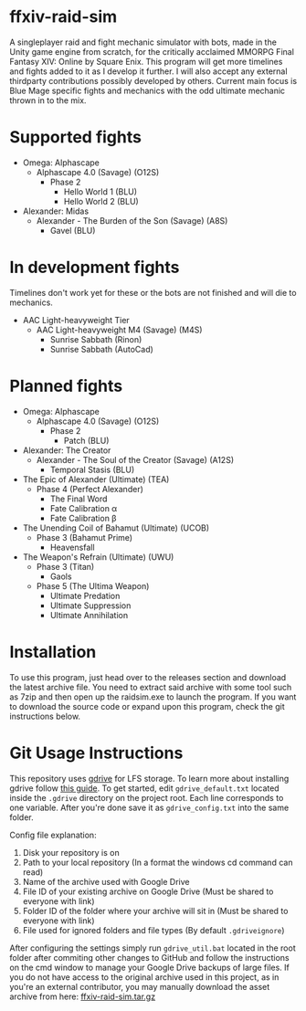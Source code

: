 # ffxiv-raid-sim

A singleplayer raid and fight mechanic simulator with bots, made in the Unity game engine from scratch, for the critically acclaimed MMORPG Final Fantasy XIV: Online by Square Enix. This program will get more timelines and fights added to it as I develop it further. I will also accept any external thirdparty contributions possibly developed by others. Current main focus is Blue Mage specific fights and mechanics with the odd ultimate mechanic thrown in to the mix.

# Supported fights

- Omega: Alphascape
	- Alphascape 4.0 (Savage) (O12S)
		- Phase 2
			- Hello World 1 (BLU)
			- Hello World 2 (BLU)
- Alexander: Midas
	- Alexander - The Burden of the Son (Savage) (A8S)
		- Gavel (BLU)

# In development fights

Timelines don't work yet for these or the bots are not finished and will die to mechanics.

- AAC Light-heavyweight Tier
	- AAC Light-heavyweight M4 (Savage) (M4S)
		- Sunrise Sabbath (Rinon)
		- Sunrise Sabbath (AutoCad)

# Planned fights

- Omega: Alphascape
	- Alphascape 4.0 (Savage) (O12S)
		- Phase 2
			- Patch (BLU)
- Alexander: The Creator
	- Alexander - The Soul of the Creator (Savage) (A12S)
		- Temporal Stasis (BLU)
- The Epic of Alexander (Ultimate) (TEA)
	- Phase 4 (Perfect Alexander)
		- The Final Word
		- Fate Calibration α
		- Fate Calibration β
- The Unending Coil of Bahamut (Ultimate) (UCOB)
	- Phase 3 (Bahamut Prime)
		- Heavensfall
- The Weapon's Refrain (Ultimate) (UWU)
	- Phase 3 (Titan)
		- Gaols
	- Phase 5 (The Ultima Weapon)
		- Ultimate Predation
		- Ultimate Suppression
		- Ultimate Annihilation

# Installation

To use this program, just head over to the releases section and download the latest archive file. You need to extract said archive with some tool such as 7zip and then open up the raidsim.exe to launch the program. If you want to download the source code or expand upon this program, check the git instructions below.

# Git Usage Instructions

This repository uses [gdrive](https://github.com/prasmussen/gdrive) for LFS storage. To learn more about installing gdrive follow [this guide](https://medium.com/machine-learning-intuition/tutorial-storing-large-a-i-models-with-gdrive-don-t-use-git-lfs-a1aaccdc5b26). To get started, edit `gdrive_default.txt` located inside the `.gdrive` directory on the project root. Each line corresponds to one variable. After you're done save it as `gdrive_config.txt` into the same folder.

Config file explanation:
1. Disk your repository is on
2. Path to your local repository (In a format the windows cd command can read)
3. Name of the archive used with Google Drive
4. File ID of your existing archive on Google Drive (Must be shared to everyone with link)
5. Folder ID of the folder where your archive will sit in (Must be shared to everyone with link)
6. File used for ignored folders and file types (By default `.gdriveignore`)

After configuring the settings simply run `gdrive_util.bat` located in the root folder after commiting other changes to GitHub and follow the instructions on the cmd window to manage your Google Drive backups of large files. If you do not have access to the original archive used in this project, as in you're an external contributor, you may manually download the asset archive from here: [ffxiv-raid-sim.tar.gz](https://drive.google.com/file/d/1ybYaJ8LGnHwY5jeCv1Zr6B5fT7FHL51i/view?usp=drive_link)
